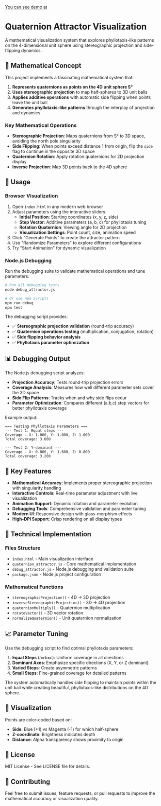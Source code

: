 [You can see demo at](https://raw.githack.com/rusty-dusty-corner/qwq_quaternion_attractor/main/index.html)

# Quaternion Attractor Visualization

A mathematical visualization system that explores phyllotaxis-like patterns on the 4-dimensional unit sphere using stereographic projection and side-flipping dynamics.

## 🔬 Mathematical Concept

This project implements a fascinating mathematical system that:

1. **Represents quaternions as points on the 4D unit sphere S³**
2. **Uses stereographic projection** to map half-spheres to 3D unit balls
3. **Applies additive operations** with automatic side flipping when points leave the unit ball
4. **Generates phyllotaxis-like patterns** through the interplay of projection and dynamics

### Key Mathematical Operations

- **Stereographic Projection**: Maps quaternions from S³ to 3D space, avoiding the north pole singularity
- **Side Flipping**: When points exceed distance 1 from origin, flip the `side` flag to continue in the opposite 3D space
- **Quaternion Rotation**: Apply rotation quaternions for 2D projection display
- **Inverse Projection**: Map 3D points back to the 4D sphere

## 🚀 Usage

### Browser Visualization

1. Open `index.html` in any modern web browser
2. Adjust parameters using the interactive sliders:
   - **Initial Position**: Starting coordinates (x, y, z, side)
   - **Step Vector**: Additive parameters (a, b, c) for phyllotaxis tuning
   - **Rotation Quaternion**: Viewing angle for 2D projection
   - **Visualization Settings**: Point count, size, animation speed
3. Click "Generate Points" to create the attractor pattern
4. Use "Randomize Parameters" to explore different configurations
5. Try "Start Animation" for dynamic visualization

### Node.js Debugging

Run the debugging suite to validate mathematical operations and tune parameters:

```bash
# Run all debugging tests
node debug_attractor.js

# Or use npm scripts
npm run debug
npm test
```

The debugging script provides:
- ✅ **Stereographic projection validation** (round-trip accuracy)
- ✅ **Quaternion operations testing** (multiplication, conjugation, rotation)
- ✅ **Side flipping behavior analysis**
- ✅ **Phyllotaxis parameter optimization**

## 📊 Debugging Output

The Node.js debugging script analyzes:

- **Projection Accuracy**: Tests round-trip projection errors
- **Coverage Analysis**: Measures how well different parameter sets cover the 3D space
- **Side Flip Patterns**: Tracks when and why side flips occur
- **Parameter Optimization**: Compares different (a,b,c) step vectors for better phyllotaxis coverage

Example output:
```
=== Testing Phyllotaxis Parameters ===
--- Test 1: Equal steps ---
Coverage - X: 1.000, Y: 1.000, Z: 1.000
Total coverage: 3.000

--- Test 2: Y-dominant ---
Coverage - X: 0.800, Y: 1.600, Z: 0.800
Total coverage: 3.200
```

## 🎯 Key Features

- **Mathematical Accuracy**: Implements proper stereographic projection with singularity handling
- **Interactive Controls**: Real-time parameter adjustment with live visualization
- **Animation Support**: Dynamic rotation and parameter evolution
- **Debugging Tools**: Comprehensive validation and parameter tuning
- **Modern UI**: Responsive design with glass-morphism effects
- **High-DPI Support**: Crisp rendering on all display types

## 🔧 Technical Implementation

### Files Structure

- `index.html` - Main visualization interface
- `quaternion_attractor.js` - Core mathematical implementation
- `debug_attractor.js` - Node.js debugging and validation suite
- `package.json` - Node.js project configuration

### Mathematical Functions

- `stereographicProjection()` - 4D → 3D projection
- `inverseStereographicProjection()` - 3D → 4D projection  
- `quaternionMultiply()` - Quaternion multiplication
- `rotateVector()` - 3D vector rotation
- `normalizeQuaternion()` - Unit quaternion normalization

## 📈 Parameter Tuning

Use the debugging script to find optimal phyllotaxis parameters:

1. **Equal Steps** (a=b=c): Uniform coverage in all directions
2. **Dominant Axes**: Emphasize specific directions (X, Y, or Z dominant)
3. **Varied Steps**: Create asymmetric patterns
4. **Small Steps**: Fine-grained coverage for detailed patterns

The system automatically handles side flipping to maintain points within the unit ball while creating beautiful, phyllotaxis-like distributions on the 4D sphere.

## 🎨 Visualization

Points are color-coded based on:
- **Side**: Blue (+1) vs Magenta (-1) for which half-sphere
- **Z-coordinate**: Brightness indicates depth
- **Distance**: Alpha transparency shows proximity to origin

## 📝 License

MIT License - See LICENSE file for details.

## 🤝 Contributing

Feel free to submit issues, feature requests, or pull requests to improve the mathematical accuracy or visualization quality.
